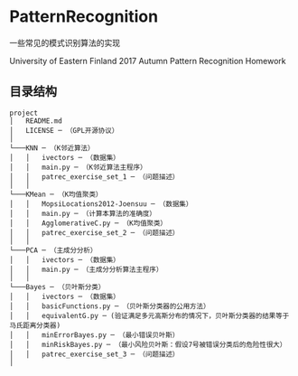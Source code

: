 # PatternRecognition
一些常见的模式识别算法的实现

University of Eastern Finland 2017 Autumn Pattern Recognition Homework

## 目录结构
```
project
│   README.md
│   LICENSE ─ （GPL开源协议）
│
└───KNN ─ （K邻近算法）
│   │   ivectors ─ （数据集）
│   │   main.py ─ （K邻近算法主程序）
│   │   patrec_exercise_set_1 ─ （问题描述）
│   │
└───KMean ─ （K均值聚类）
│   │   MopsiLocations2012-Joensuu ─ （数据集）
│   │   main.py ─ （计算本算法的准确度）
│   │   AgglomerativeC.py ─ （K均值聚类）
│   │   patrec_exercise_set_2 ─ （问题描述）
│   │
└───PCA ─ （主成分分析）
│   │   ivectors ─ （数据集）
│   │   main.py ─ （主成分分析算法主程序）
│   │
└───Bayes ─ （贝叶斯分类）
│   │   ivectors ─ （数据集）
│   │   basicFunctions.py ─ （贝叶斯分类器的公用方法）
│   │   equivalentG.py ─ (验证满足多元高斯分布的情况下，贝叶斯分类器的结果等于马氏距离分类器)
│   │   minErrorBayes.py ─ （最小错误贝叶斯）
│   │   minRiskBayes.py ─ （最小风险贝叶斯：假设7号被错误分类后的危险性很大）
│   │   patrec_exercise_set_3 ─ （问题描述）
│
```